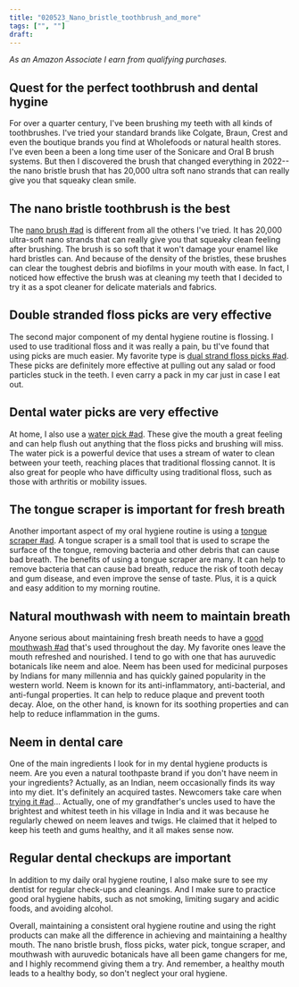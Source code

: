 ```yaml
---
title: "020523_Nano_bristle_toothbrush_and_more"
tags: ["", ""]
draft:
---
```


*As an Amazon Associate I earn from qualifying purchases.*

## Quest for the perfect toothbrush and dental hygine

For over a quarter century, I've been brushing my teeth with all kinds of toothbrushes. I've tried your standard brands like Colgate, Braun, Crest and even the boutique brands you find at Wholefoods or natural health stores. I've even been a been a long time user of the Sonicare and Oral B brush systems. But then I discovered the brush that changed everything in 2022--the nano bristle brush that has 20,000 ultra soft nano strands that can really give you that squeaky clean smile.

## The nano bristle toothbrush is the best

The [nano brush #ad](https://amzn.to/3RgkVxZ) is different from all the others I've tried. It has 20,000 ultra-soft nano strands that can really give you that squeaky clean feeling after brushing. The brush is so soft that it won't damage your enamel like hard bristles can. And because of the density of the bristles, these brushes can clear the toughest debris and biofilms in your mouth with ease. In fact, I noticed how effective the brush was at cleaning my teeth that I decided to try it as a spot cleaner for delicate materials and fabrics.

## Double stranded floss picks are very effective

The second major component of my dental hygiene routine is flossing. I used to use traditional floss and it was really a pain, bu tI've found that using picks are much easier. My favorite type is [dual strand floss picks #ad](https://amzn.to/3DhPfCQ). These picks are definitely more effective at pulling out any salad or food particles stuck in the teeth. I even carry a pack in my car just in case I eat out. 

## Dental water picks are very effective

At home, I also use a [water pick #ad](https://amzn.to/3JtV3N8). These give the mouth a great feeling and can help flush out anything that the floss picks and brushing will miss. The water pick is a powerful device that uses a stream of water to clean between your teeth, reaching places that traditional flossing cannot. It is also great for people who have difficulty using traditional floss, such as those with arthritis or mobility issues.

## The tongue scraper is important for fresh breath

Another important aspect of my oral hygiene routine is using a [tongue scraper #ad](https://amzn.to/3j8DuaX). A tongue scraper is a small tool that is used to scrape the surface of the tongue, removing bacteria and other debris that can cause bad breath. The benefits of using a tongue scraper are many. It can help to remove bacteria that can cause bad breath, reduce the risk of tooth decay and gum disease, and even improve the sense of taste. Plus, it is a quick and easy addition to my morning routine.

## Natural mouthwash with neem to maintain breath

Anyone serious about maintaining fresh breath needs to have a [good mouthwash #ad](https://amzn.to/3DI429S) that's used throughout the day. My favorite ones leave the mouth refreshed and nourished. I tend to go with one that has auruvedic botanicals like neem and aloe. Neem has been used for medicinal purposes by Indians for many millennia and has quickly gained popularity in the western world. Neem is known for its anti-inflammatory, anti-bacterial, and anti-fungal properties. It can help to reduce plaque and prevent tooth decay. Aloe, on the other hand, is known for its soothing properties and can help to reduce inflammation in the gums.

## Neem in dental care

One of the main ingredients I look for in my dental hygiene products is neem. Are you even a natural toothpaste brand if you don't have neem in your ingredients? Actually, as an Indian, neem occasionally finds its way into my diet. It's definitely an acquired tastes. Newcomers take care when [trying it #ad](https://amzn.to/3RzgLRX)... Actually, one of my grandfather's uncles used to have the brightest and whitest teeth in his village in India and it was because he regularly chewed on neem leaves and twigs. He claimed that it helped to keep his teeth and gums healthy, and it all makes sense now. 

## Regular dental checkups are important

In addition to my daily oral hygiene routine, I also make sure to see my dentist for regular check-ups and cleanings. And I make sure to practice good oral hygiene habits, such as not smoking, limiting sugary and acidic foods, and avoiding alcohol.

Overall, maintaining a consistent oral hygiene routine and using the right products can make all the difference in achieving and maintaining a healthy mouth. The nano bristle brush, floss picks, water pick, tongue scraper, and mouthwash with auruvedic botanicals have all been game changers for me, and I highly recommend giving them a try. And remember, a healthy mouth leads to a healthy body, so don't neglect your oral hygiene.
